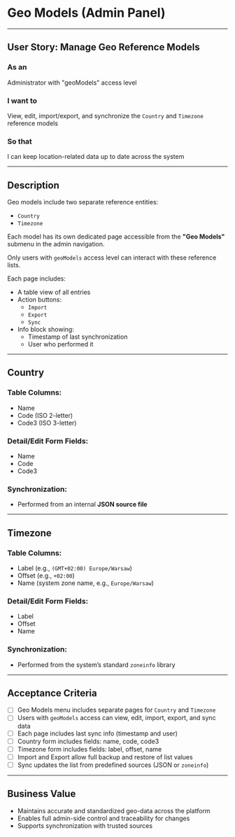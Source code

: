 # Geo Models (Admin Panel)

---

## User Story: Manage Geo Reference Models

### As an
Administrator with "geoModels" access level

### I want to
View, edit, import/export, and synchronize the `Country` and `Timezone` reference models

### So that
I can keep location-related data up to date across the system

---

## Description

Geo models include two separate reference entities:
- `Country`
- `Timezone`

Each model has its own dedicated page accessible from the **"Geo Models"** submenu in the admin navigation.

Only users with `geoModels` access level can interact with these reference lists.

Each page includes:
- A table view of all entries
- Action buttons:
  - `Import`
  - `Export`
  - `Sync`
- Info block showing:
  - Timestamp of last synchronization
  - User who performed it

---

## Country

### Table Columns:
- Name
- Code (ISO 2-letter)
- Code3 (ISO 3-letter)

### Detail/Edit Form Fields:
- Name
- Code
- Code3

### Synchronization:
- Performed from an internal **JSON source file**

---

## Timezone

### Table Columns:
- Label (e.g., `(GMT+02:00) Europe/Warsaw`)
- Offset (e.g., `+02:00`)
- Name (system zone name, e.g., `Europe/Warsaw`)

### Detail/Edit Form Fields:
- Label
- Offset
- Name

### Synchronization:
- Performed from the system’s standard `zoneinfo` library

---

## Acceptance Criteria

- [ ] Geo Models menu includes separate pages for `Country` and `Timezone`
- [ ] Users with `geoModels` access can view, edit, import, export, and sync data
- [ ] Each page includes last sync info (timestamp and user)
- [ ] Country form includes fields: name, code, code3
- [ ] Timezone form includes fields: label, offset, name
- [ ] Import and Export allow full backup and restore of list values
- [ ] Sync updates the list from predefined sources (JSON or `zoneinfo`)

---

## Business Value

- Maintains accurate and standardized geo-data across the platform
- Enables full admin-side control and traceability for changes
- Supports synchronization with trusted sources

